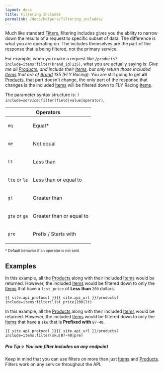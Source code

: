 ```yaml
---
layout: docs
title: Filtering Includes
permalink: /docs/helpers/filtering_includes/
---
```


[var_Brands]: /docs/services/brands
[var_Filters]: /doc/sservices/filters
[var_Items]: /docs/services/items
[var_Products]: /docs/services/products
[var_Tags]: /docs/services/tags

Much like standard [Filters][var_Filters], filtering includes gives you the ability to narrow down the results of a request to specific subset of data. The difference is what you 
are operating on. The includes themselves are the part of the response that is being filtered, not the primary service.

For example, when you make a request like `/products?include=items:filter(brand_id|135)`, what you are actually saying is: *Give me all [Products][var_Products], and include 
their [Items][var_Items], but only return those included [Items][var_Items] that are of [Brand][var_Brands] 135 (FLY Racing)*. You are still going to get **all** 
[Products][var_Products], that part doesn't change, the only part of the response that changes is the included [Items][var_Items] will be filtered down to FLY Racing 
[Items][var_Items].

The parameter syntax structure is: <code>?include=<span class="text-"><em>service</em></span>:filter(<span class="text-blue">field</span>|<span class="text-green">value</span>|<span class="text-pink">operator</span>)</code>.

<table>
    <thead>
        <tr>
            <th colspan="2">Operators</th>
        </tr>
    </thead>
    <tbody>
        <tr>
            <td>
                <p><code class="text-pink">eq</code></p>
            </td>
            <td>
                <p>Equal<span class="text-pink">*</span></p>
            </td>
        </tr>
        <tr>
            <td>
                <p><code class="text-pink">ne</code></p>
            </td>
            <td>
                <p>Not equal</p>
            </td>
        </tr>
        <tr>
            <td>
                <p><code class="text-pink">lt</code></p>
            </td>
            <td>
                <p>Less than</p>
            </td>
        </tr>
        <tr>
            <td>
                <p><code class="text-pink">lte</code> or <code class="text-pink">le</code></p>
            </td>
            <td>
                <p>Less than or equal to</p>
            </td>
        </tr>
        <tr>
            <td>
                <p><code class="text-pink">gt</code></p>
            </td>
            <td>
                <p>Greater than</p>
            </td>
        </tr>
        <tr>
            <td>
                <p><code class="text-pink">gte</code> or <code class="text-pink">ge</code></p>
            </td>
            <td>
                <p>Greater than or equal to</p>
            </td>
        </tr>
        <tr>
            <td>
                <p><code class="text-pink">pre</code></p>
            </td>
            <td>
                <p>Prefix / Starts with</p>
            </td>
        </tr>
    </tbody>
</table>

<p class="align-right"><small class="text-pink">* Default behavior if an operator is not sent.</small></p>

## Examples

In this example, all the [Products][var_Products] along with their included [Items][var_Items] would be returned. However, the included [Items][var_Items] would be filtered down 
to only the [Items][var_Items] that have a `list_price` of **Less than** `200` dollars.
```
{{ site.api_protocol }}{{ site.api_url }}/products?include=items:filter(list_price|200|lt)
```

In this example, all the [Products][var_Products] along with their included [Items][var_Items] would be returned. However, the included [Items][var_Items] would be filtered down 
to only the [Items][var_Items] that have a `sku` that is **Prefixed with** `87-40`.
```
{{ site.api_protocol }}{{ site.api_url }}/products?include=items:filter(sku|87-40|pre)
```

<div class="note">
    <h5>Pro Tip&rarr; You can filter includes on any endpoint</h5>
    <p>Keep in mind that you can use filters on more than just <a href="">Items</a> and <a href="">Products</a>. Filters work on any service throughout the API.</p>
</div>
